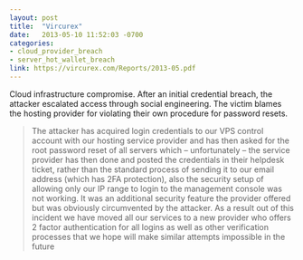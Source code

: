 ```yaml
---
layout: post
title:  "Vircurex"
date:   2013-05-10 11:52:03 -0700
categories:
- cloud_provider_breach
- server_hot_wallet_breach
link: https://vircurex.com/Reports/2013-05.pdf
---
```

Cloud infrastructure compromise. After an initial credential breach, the attacker escalated access through social engineering. The victim blames the hosting provider for violating their own procedure for password resets.

> The attacker has acquired login credentials to our VPS control account with our hosting service provider and has then asked for the root password reset of all servers which – unfortunately – the service provider has then done and posted the credentials in their helpdesk ticket, rather than the standard process of sending it to our email address (which has 2FA protection), also the security setup of allowing only our IP range to login to the management console was not working. It was an additional security feature the provider offered but was obviously circumvented by the attacker. As a result out of this incident we have moved all our services to a new provider who offers 2 factor authentication for all
logins as well as other verification processes that we hope will make similar attempts impossible in the future
